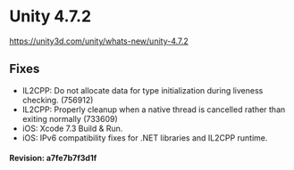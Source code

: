 # Unity 4.7.2
https://unity3d.com/unity/whats-new/unity-4.7.2

## Fixes

<ul>
<li>IL2CPP: Do not allocate data for type initialization during liveness checking. (756912)</li>
<li>IL2CPP: Properly cleanup when a native thread is cancelled rather than exiting normally   (733609)</li>
<li>iOS: Xcode 7.3 Build &amp; Run.   </li>
<li>iOS: IPv6 compatibility fixes for .NET libraries and IL2CPP runtime.</li>
</ul>

#### Revision: a7fe7b7f3d1f
